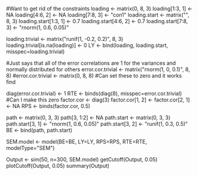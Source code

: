 #Want to get rid of the constraints
loading <- matrix(0, 8, 3)
loading[1:3, 1] <- NA
loading[4:6, 2] <- NA
loading[7:8, 3] <- "con1"
loading.start <- matrix("", 8, 3)
loading.start[1:3, 1] <- 0.7
loading.start[4:6, 2] <- 0.7
loading.start[7:8, 3] <- "rnorm(1, 0.6, 0.05)"

loading.trivial <- matrix("runif(1, -0.2, 0.2)", 8, 3)
loading.trivial[is.na(loading)] <- 0
LY <- bind(loading, loading.start, misspec=loading.trivial)

#Just says that all of the error correlations are 1 for the variances and normally distributed for others
error.cor.trivial <- matrix("rnorm(1, 0, 0.1)", 8, 8)
#error.cor.trivial <- matrix(0, 8, 8) #Can set these to zero and it works find

diag(error.cor.trivial) <- 1
RTE <- binds(diag(8), misspec=error.cor.trivial) 
#Can I make this zero
factor.cor <- diag(3)
factor.cor[1, 2] <- factor.cor[2, 1] <- NA
RPS <- binds(factor.cor, 0.5)

path <- matrix(0, 3, 3)
path[3, 1:2] <- NA
path.start <- matrix(0, 3, 3)
path.start[3, 1] <- "rnorm(1, 0.6, 0.05)"
path.start[3, 2] <- "runif(1, 0.3, 0.5)"
BE <- bind(path, path.start)

SEM.model <- model(BE=BE, LY=LY, RPS=RPS, RTE=RTE, modelType="SEM")

Output <- sim(50, n=300, SEM.model) 
getCutoff(Output, 0.05)
plotCutoff(Output, 0.05)
summary(Output)
